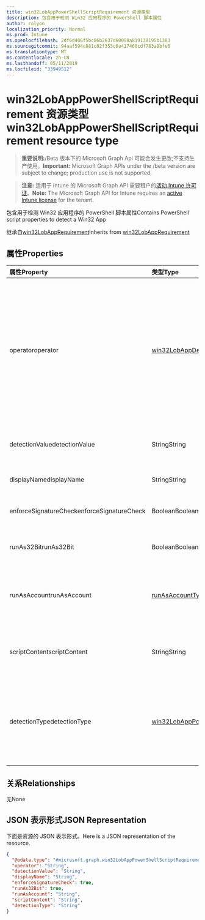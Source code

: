 ```yaml
---
title: win32LobAppPowerShellScriptRequirement 资源类型
description: 包含用于检测 Win32 应用程序的 PowerShell 脚本属性
author: rolyon
localization_priority: Normal
ms.prod: Intune
ms.openlocfilehash: 2df6d406f5bc86b2637d60098a819138195b1383
ms.sourcegitcommit: 94aaf594c881c02f353c6a417460cdf783a0bfe0
ms.translationtype: MT
ms.contentlocale: zh-CN
ms.lasthandoff: 05/11/2019
ms.locfileid: "33949512"
---
```

# <a name="win32lobapppowershellscriptrequirement-resource-type"></a><span data-ttu-id="032a4-103">win32LobAppPowerShellScriptRequirement 资源类型</span><span class="sxs-lookup"><span data-stu-id="032a4-103">win32LobAppPowerShellScriptRequirement resource type</span></span>

> <span data-ttu-id="032a4-104">**重要说明:**/Beta 版本下的 Microsoft Graph Api 可能会发生更改;不支持生产使用。</span><span class="sxs-lookup"><span data-stu-id="032a4-104">**Important:** Microsoft Graph APIs under the /beta version are subject to change; production use is not supported.</span></span>

> <span data-ttu-id="032a4-105">**注意:** 适用于 Intune 的 Microsoft Graph API 需要租户的[活动 Intune 许可证](https://go.microsoft.com/fwlink/?linkid=839381)。</span><span class="sxs-lookup"><span data-stu-id="032a4-105">**Note:** The Microsoft Graph API for Intune requires an [active Intune license](https://go.microsoft.com/fwlink/?linkid=839381) for the tenant.</span></span>

<span data-ttu-id="032a4-106">包含用于检测 Win32 应用程序的 PowerShell 脚本属性</span><span class="sxs-lookup"><span data-stu-id="032a4-106">Contains PowerShell script properties to detect a Win32 App</span></span>


<span data-ttu-id="032a4-107">继承自[win32LobAppRequirement](../resources/intune-apps-win32lobapprequirement.md)</span><span class="sxs-lookup"><span data-stu-id="032a4-107">Inherits from [win32LobAppRequirement](../resources/intune-apps-win32lobapprequirement.md)</span></span>

## <a name="properties"></a><span data-ttu-id="032a4-108">属性</span><span class="sxs-lookup"><span data-stu-id="032a4-108">Properties</span></span>
|<span data-ttu-id="032a4-109">属性</span><span class="sxs-lookup"><span data-stu-id="032a4-109">Property</span></span>|<span data-ttu-id="032a4-110">类型</span><span class="sxs-lookup"><span data-stu-id="032a4-110">Type</span></span>|<span data-ttu-id="032a4-111">说明</span><span class="sxs-lookup"><span data-stu-id="032a4-111">Description</span></span>|
|:---|:---|:---|
|<span data-ttu-id="032a4-112">operator</span><span class="sxs-lookup"><span data-stu-id="032a4-112">operator</span></span>|[<span data-ttu-id="032a4-113">win32LobAppDetectionOperator</span><span class="sxs-lookup"><span data-stu-id="032a4-113">win32LobAppDetectionOperator</span></span>](../resources/intune-apps-win32lobappdetectionoperator.md)|<span data-ttu-id="032a4-114">从[Win32LobAppRequirement](../resources/intune-apps-win32lobapprequirement.md)继承的用于检测的运算符。</span><span class="sxs-lookup"><span data-stu-id="032a4-114">The operator for detection Inherited from [win32LobAppRequirement](../resources/intune-apps-win32lobapprequirement.md).</span></span> <span data-ttu-id="032a4-115">可取值为：`notConfigured`、`equal`、`notEqual`、`greaterThan`、`greaterThanOrEqual`、`lessThan` 或 `lessThanOrEqual`。</span><span class="sxs-lookup"><span data-stu-id="032a4-115">Possible values are: `notConfigured`, `equal`, `notEqual`, `greaterThan`, `greaterThanOrEqual`, `lessThan`, `lessThanOrEqual`.</span></span>|
|<span data-ttu-id="032a4-116">detectionValue</span><span class="sxs-lookup"><span data-stu-id="032a4-116">detectionValue</span></span>|<span data-ttu-id="032a4-117">String</span><span class="sxs-lookup"><span data-stu-id="032a4-117">String</span></span>|<span data-ttu-id="032a4-118">从[Win32LobAppRequirement](../resources/intune-apps-win32lobapprequirement.md)继承的检测值</span><span class="sxs-lookup"><span data-stu-id="032a4-118">The detection value Inherited from [win32LobAppRequirement](../resources/intune-apps-win32lobapprequirement.md)</span></span>|
|<span data-ttu-id="032a4-119">displayName</span><span class="sxs-lookup"><span data-stu-id="032a4-119">displayName</span></span>|<span data-ttu-id="032a4-120">String</span><span class="sxs-lookup"><span data-stu-id="032a4-120">String</span></span>|<span data-ttu-id="032a4-121">此规则的唯一显示名称</span><span class="sxs-lookup"><span data-stu-id="032a4-121">The unique display name for this rule</span></span>|
|<span data-ttu-id="032a4-122">enforceSignatureCheck</span><span class="sxs-lookup"><span data-stu-id="032a4-122">enforceSignatureCheck</span></span>|<span data-ttu-id="032a4-123">Boolean</span><span class="sxs-lookup"><span data-stu-id="032a4-123">Boolean</span></span>|<span data-ttu-id="032a4-124">一个指示是否强制执行签名检查的值</span><span class="sxs-lookup"><span data-stu-id="032a4-124">A value indicating whether signature check is enforced</span></span>|
|<span data-ttu-id="032a4-125">runAs32Bit</span><span class="sxs-lookup"><span data-stu-id="032a4-125">runAs32Bit</span></span>|<span data-ttu-id="032a4-126">Boolean</span><span class="sxs-lookup"><span data-stu-id="032a4-126">Boolean</span></span>|<span data-ttu-id="032a4-127">一个指示此脚本是否应作为32位运行的值</span><span class="sxs-lookup"><span data-stu-id="032a4-127">A value indicating whether this script should run as 32-bit</span></span>|
|<span data-ttu-id="032a4-128">runAsAccount</span><span class="sxs-lookup"><span data-stu-id="032a4-128">runAsAccount</span></span>|[<span data-ttu-id="032a4-129">runAsAccountType</span><span class="sxs-lookup"><span data-stu-id="032a4-129">runAsAccountType</span></span>](../resources/intune-shared-runasaccounttype.md)|<span data-ttu-id="032a4-130">指示脚本在其中运行的执行上下文的类型。</span><span class="sxs-lookup"><span data-stu-id="032a4-130">Indicates the type of execution context the script runs in.</span></span> <span data-ttu-id="032a4-131">可取值为：`system`、`user`。</span><span class="sxs-lookup"><span data-stu-id="032a4-131">Possible values are: `system`, `user`.</span></span>|
|<span data-ttu-id="032a4-132">scriptContent</span><span class="sxs-lookup"><span data-stu-id="032a4-132">scriptContent</span></span>|<span data-ttu-id="032a4-133">String</span><span class="sxs-lookup"><span data-stu-id="032a4-133">String</span></span>|<span data-ttu-id="032a4-134">用于检测 Win32 业务线 (LoB) 应用程序的 base64 编码的脚本内容</span><span class="sxs-lookup"><span data-stu-id="032a4-134">The base64 encoded script content to detect Win32 Line of Business (LoB) app</span></span>|
|<span data-ttu-id="032a4-135">detectionType</span><span class="sxs-lookup"><span data-stu-id="032a4-135">detectionType</span></span>|[<span data-ttu-id="032a4-136">win32LobAppPowerShellScriptDetectionType</span><span class="sxs-lookup"><span data-stu-id="032a4-136">win32LobAppPowerShellScriptDetectionType</span></span>](../resources/intune-apps-win32lobapppowershellscriptdetectiontype.md)|<span data-ttu-id="032a4-137">脚本输出的检测类型。</span><span class="sxs-lookup"><span data-stu-id="032a4-137">The detection type for script output.</span></span> <span data-ttu-id="032a4-138">可取值为：`notConfigured`、`string`、`dateTime`、`integer`、`float`、`version`、`boolean`。</span><span class="sxs-lookup"><span data-stu-id="032a4-138">Possible values are: `notConfigured`, `string`, `dateTime`, `integer`, `float`, `version`, `boolean`.</span></span>|

## <a name="relationships"></a><span data-ttu-id="032a4-139">关系</span><span class="sxs-lookup"><span data-stu-id="032a4-139">Relationships</span></span>
<span data-ttu-id="032a4-140">无</span><span class="sxs-lookup"><span data-stu-id="032a4-140">None</span></span>

## <a name="json-representation"></a><span data-ttu-id="032a4-141">JSON 表示形式</span><span class="sxs-lookup"><span data-stu-id="032a4-141">JSON Representation</span></span>
<span data-ttu-id="032a4-142">下面是资源的 JSON 表示形式。</span><span class="sxs-lookup"><span data-stu-id="032a4-142">Here is a JSON representation of the resource.</span></span>
<!-- {
  "blockType": "resource",
  "@odata.type": "microsoft.graph.win32LobAppPowerShellScriptRequirement"
}
-->
``` json
{
  "@odata.type": "#microsoft.graph.win32LobAppPowerShellScriptRequirement",
  "operator": "String",
  "detectionValue": "String",
  "displayName": "String",
  "enforceSignatureCheck": true,
  "runAs32Bit": true,
  "runAsAccount": "String",
  "scriptContent": "String",
  "detectionType": "String"
}
```





